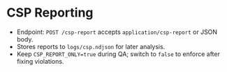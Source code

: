 # CSP Reporting
- Endpoint: `POST /csp-report` accepts `application/csp-report` or JSON body.
- Stores reports to `logs/csp.ndjson` for later analysis.
- Keep `CSP_REPORT_ONLY=true` during QA; switch to `false` to enforce after fixing violations.
